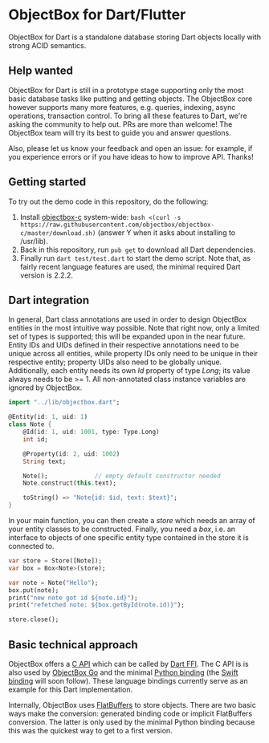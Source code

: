 # ObjectBox for Dart/Flutter
ObjectBox for Dart is a standalone database storing Dart objects locally with strong ACID semantics.

## Help wanted
ObjectBox for Dart is still in a prototype stage supporting only the most basic database tasks like putting and getting objects.
The ObjectBox core however supports many more features, e.g. queries, indexing, async operations, transaction control.
To bring all these features to Dart, we're asking the community to help out. PRs are more than welcome!
The ObjectBox team will try its best to guide you and answer questions. 

Also, please let us know your feedback and open an issue: for example, if you experience errors or if you have ideas to how to improve API.
Thanks!

## Getting started
To try out the demo code in this repository, do the following:
1. Install [objectbox-c](https://github.com/objectbox/objectbox-c) system-wide: `bash <(curl -s https://raw.githubusercontent.com/objectbox/objectbox-c/master/download.sh)` (answer Y when it asks about installing to /usr/lib).
2. Back in this repository, run `pub get` to download all Dart dependencies.
3. Finally run `dart test/test.dart` to start the demo script.
   Note that, as fairly recent language features are used, the minimal required Dart version is 2.2.2.

## Dart integration
In general, Dart class annotations are used in order to design ObjectBox entities in the most intuitive way possible.
Note that right now, only a limited set of types is supported; this will be expanded upon in the near future.
Entity IDs and UIDs defined in their respective annotations need to be unique across all entities, while property IDs only need to be unique in their respective entity; property UIDs also need to be globally unique.
Additionally, each entity needs its own _Id_ property of type _Long_; its value always needs to be >= 1.
All non-annotated class instance variables are ignored by ObjectBox.

```dart
import "../lib/objectbox.dart";

@Entity(id: 1, uid: 1)
class Note {
    @Id(id: 1, uid: 1001, type: Type.Long)
    int id;

    @Property(id: 2, uid: 1002)
    String text;

    Note();             // empty default constructor needed
    Note.construct(this.text);

    toString() => "Note{id: $id, text: $text}";
}
```

In your main function, you can then create a _store_ which needs an array of your entity classes to be constructed.
Finally, you need a _box_, i.e. an interface to objects of one specific entity type contained in the store it is connected to.

```dart
var store = Store([Note]);
var box = Box<Note>(store);

var note = Note("Hello");
box.put(note);
print("new note got id ${note.id}");
print("refetched note: ${box.getById(note.id)}");

store.close();
```

## Basic technical approach
ObjectBox offers a [C API](https://github.com/objectbox/objectbox-c) which can be called by [Dart FFI](https://dart.dev/server/c-interop).
The C API is is also used by [ObjectBox Go](https://github.com/objectbox/objectbox-go) and the minimal [Python binding](https://github.com/objectbox/objectbox-python) (the [Swift binding](https://github.com/objectbox/objectbox-swift) will soon follow).
These language bindings currently serve as an example for this Dart implementation.

Internally, ObjectBox uses [FlatBuffers](https://google.github.io/flatbuffers/) to store objects.
There are two basic ways make the conversion: generated binding code or implicit FlatBuffers conversion.
The latter is only used by the minimal Python binding because this was the quickest way to get to a first version.
